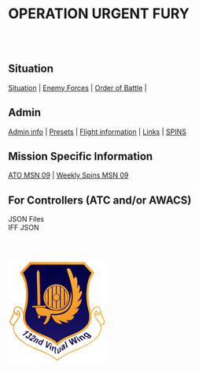 # OPERATION URGENT FURY

<br>
<br>


## Situation
[Situation](/Docs/Situation.md) |  [Enemy Forces](/Docs/Enemy.md)  |  [Order of Battle](/Docs/OOB.md) |



## Admin
[Admin info](/OPUF-Brief/Docs/Admin/Admin.html) | [Presets](/Docs/Presets.md)  | [Flight information](/Docs/Flights.md) | [Links](/Docs/Links.md) | [SPINS](/Docs/SPINS.md)



## Mission Specific Information
[ATO MSN 09](/OPUF-Brief/Docs/ATO/ATO_9.html) | [Weekly Spins MSN 09](/Docs/SPINS_09.md)

## For Controllers (ATC and/or AWACS)
JSON Files <br>
IFF JSON





<br>
<br>




![132nd Logo](/Images/132ndLogosmall.png)
